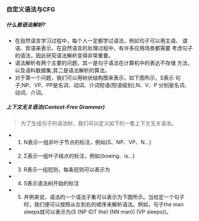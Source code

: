 ### 自定义语法与CFG

##### 什么是语法解析?
- 在自然语言学习过程中，每个人一定都学过语法，例如句子可以用主语、 谓语、宾语来表示。在自然语言的处理过程中，有许多应用场景都需要 考虑句子的语法，因此研究语法解析变得非常重要。
- 语法解析有两个主要的问题，其一是句子语法在计算机中的表达不存储 方法，以及语料数据集;其二是语法解析的算法。
- 对于第一个问题，我们可以用树状结构图来表示，如下图所示，S表示 句子;NP、VP、PP是名词、动词、介词短语(短语级别);N、V、P 分别是名词、动词、介词。

##### 上下文无关语法(Context-Free Grammer)
> 为了生成句子的语法树，我们可以定义如下的一套上下文无关语法。

- 1. N表示一组非叶子节点的标注，例如{S、NP、VP、N...}
- 2. Σ表示一组叶子结点的标注，例如{boeing、is...}
- 3. R表示一组觃则，每条觃则可以表示为
- 4. S表示语法树开始的标注
- 5. 丼例来说，语法的一个语法子集可以表示为下图所示。当给定一个句子 时，我们便可以按照从左到右的顺序来解析语法。例如，句子the man sleeps就可以表示为(S (NP (DT the) (NN man)) (VP sleeps))。

